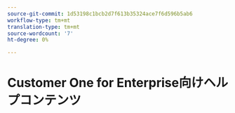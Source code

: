 ```yaml
---
source-git-commit: 1d53198c1bcb2d7f613b35324ace7f6d596b5ab6
workflow-type: tm+mt
translation-type: tm+mt
source-wordcount: '7'
ht-degree: 0%

---
```

# Customer One for Enterprise向けヘルプコンテンツ
